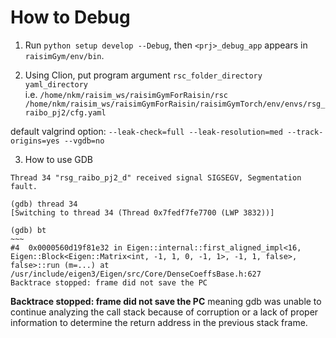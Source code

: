 # How to Debug
1. Run `python setup develop --Debug`, then `<prj>_debug_app` appears in `raisimGym/env/bin`.  

2. Using Clion, put program argument `rsc_folder_directory yaml_directory`  
i.e. `/home/nkm/raisim_ws/raisimGymForRaisin/rsc /home/nkm/raisim_ws/raisimGymForRaisin/raisimGymTorch/env/envs/rsg_raibo_pj2/cfg.yaml`

default valgrind option: `--leak-check=full --leak-resolution=med --track-origins=yes --vgdb=no`

3. How to use GDB
```
Thread 34 "rsg_raibo_pj2_d" received signal SIGSEGV, Segmentation fault.

(gdb) thread 34
[Switching to thread 34 (Thread 0x7fedf7fe7700 (LWP 3832))]

(gdb) bt
~~~
#4  0x0000560d19f81e32 in Eigen::internal::first_aligned_impl<16, Eigen::Block<Eigen::Matrix<int, -1, 1, 0, -1, 1>, -1, 1, false>, false>::run (m=...) at /usr/include/eigen3/Eigen/src/Core/DenseCoeffsBase.h:627
Backtrace stopped: frame did not save the PC
```

**Backtrace stopped: frame did not save the PC** meaning
gdb was unable to continue analyzing the call stack because of corruption or a lack of proper information to determine the return address in the previous stack frame. 

